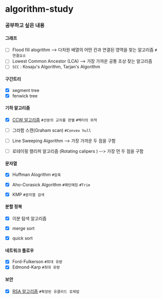# algorithm-study


### 공부하고 싶은 내용
#### 그래프
- [ ] Flood fill alogrithm --> 다차원 배열의 어떤 칸과 연결된 영역을 찾는 알고리즘 `#연결요소`
- [ ] Lowest Common Ancestor (LCA) --> 가장 가까운 공통 조상 찾는 알고리즘
- [ ] `SCC` : Kosaju's Algorithm, Tarjan's Algorithm 

#### 구간트리
- [X] segment tree
- [X] fenwick tree 

#### 기하 알고리즘
- [X] [CCW 알고리즘](https://rmcodestar.github.io/%EC%95%8C%EA%B3%A0%EB%A6%AC%EC%A6%98/2018/07/29/vector-product/)  `#선분의 교차를 판별` `#벡터의 외적`
- [ ] 그라함 스캔(Graham scan) `#Convex hull`
- [ ] Line Sweeping Algorithm --> 가장 가까운 두 점을 구함
- [ ] 로테이핑 캘리퍼 알고리즘 (Rotating calipers ) --> 가장 먼 두 점을 구함


#### 문자열
- [X] Huffman Alogrithm `#압축`
- [X] Aho-Corasick Algorithm `#패턴매칭` `#Trie`
- [X] KMP `#문자열 검색`


#### 분할 정복
- [X] 이분 탐색 알고리즘
- [X] merge sort
- [X] quick sort


#### 네트워크 플로우
- [X] Ford-Fulkerson `#최대 유량`
- [X] Edmond-Karp `#최대 유량`

#### 보안
- [X] [RSA 알고리즘](https://rmcodestar.github.io/%EC%95%8C%EA%B3%A0%EB%A6%AC%EC%A6%98/2018/06/11/RSA/) `#확장된 유클리드 호제법`
